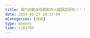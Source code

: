 ```yaml
---
title: 南门的脆皮年糕和炸火腿肠巨好吃！！！
date: 2019-03-27 18:37:04
mCategories: [说说]
type: moment
time: t183704
---
```


<div id="pics-20190327183704"></div>

<script src="/lib/moment/pics.js"></script>
<script>
var data = [
    {"link": "2019-03-27_000000.jpeg", "type": "shuoshuo"}
];
picsRender(data, "pics-20190327183704");
</script>
